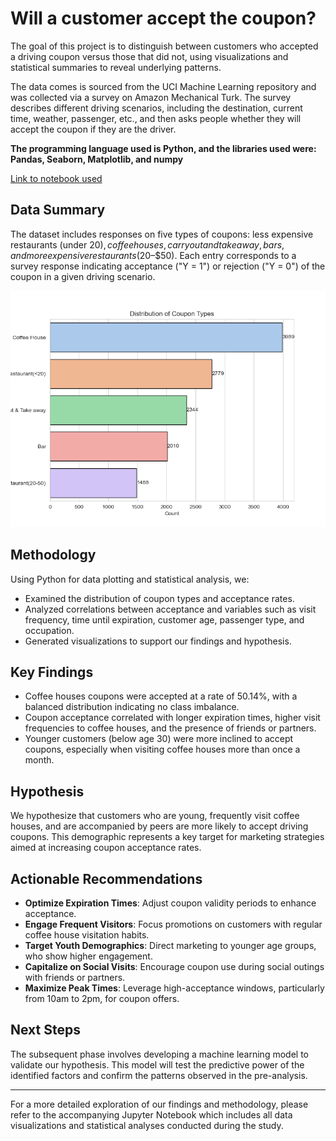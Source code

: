 # Will a customer accept the coupon? 

The goal of this project is to distinguish between customers who accepted a driving coupon versus those that did not, using visualizations and statistical summaries to reveal underlying patterns.

The data comes is sourced from the UCI Machine Learning repository and was collected via a survey on Amazon Mechanical Turk. The survey describes different driving scenarios, including the destination, current time, weather, passenger, etc., and then asks people whether they will accept the coupon if they are the driver.

**The programming language used is Python, and the libraries used were: Pandas, Seaborn, Matplotlib, and numpy**

[Link to notebook used](https://github.com/tildahh/Will_the_customer_accept_the_coupon/prompt.ipynb)

## Data Summary

The dataset includes responses on five types of coupons: less expensive restaurants (under $20), coffee houses, carry out and take away, bars, and more expensive restaurants ($20–$50). Each entry corresponds to a survey response indicating acceptance ("Y = 1") or rejection ("Y = 0") of the coupon in a given driving scenario.

![Distribution of Coupon Types](/images/coupon_distribution.png)

## Methodology

Using Python for data plotting and statistical analysis, we:
- Examined the distribution of coupon types and acceptance rates.
- Analyzed correlations between acceptance and variables such as visit frequency, time until expiration, customer age, passenger type, and occupation.
- Generated visualizations to support our findings and hypothesis.

## Key Findings

- Coffee houses coupons were accepted at a rate of 50.14%, with a balanced distribution indicating no class imbalance.
- Coupon acceptance correlated with longer expiration times, higher visit frequencies to coffee houses, and the presence of friends or partners.
- Younger customers (below age 30) were more inclined to accept coupons, especially when visiting coffee houses more than once a month.

## Hypothesis

We hypothesize that customers who are young, frequently visit coffee houses, and are accompanied by peers are more likely to accept driving coupons. This demographic represents a key target for marketing strategies aimed at increasing coupon acceptance rates.

## Actionable Recommendations

- **Optimize Expiration Times**: Adjust coupon validity periods to enhance acceptance.
- **Engage Frequent Visitors**: Focus promotions on customers with regular coffee house visitation habits.
- **Target Youth Demographics**: Direct marketing to younger age groups, who show higher engagement.
- **Capitalize on Social Visits**: Encourage coupon use during social outings with friends or partners.
- **Maximize Peak Times**: Leverage high-acceptance windows, particularly from 10am to 2pm, for coupon offers.

## Next Steps

The subsequent phase involves developing a machine learning model to validate our hypothesis. This model will test the predictive power of the identified factors and confirm the patterns observed in the pre-analysis.

---

For a more detailed exploration of our findings and methodology, please refer to the accompanying Jupyter Notebook which includes all data visualizations and statistical analyses conducted during the study.
